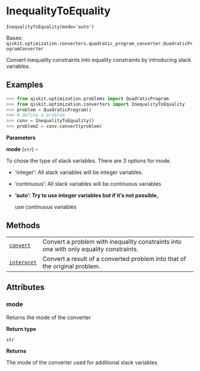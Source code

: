 # InequalityToEquality

<span id="undefined" />

`InequalityToEquality(mode='auto')`

Bases: `qiskit.optimization.converters.quadratic_program_converter.QuadraticProgramConverter`

Convert inequality constraints into equality constraints by introducing slack variables.

## Examples

```python
>>> from qiskit.optimization.problems import QuadraticProgram
>>> from qiskit.optimization.converters import InequalityToEquality
>>> problem = QuadraticProgram()
>>> # define a problem
>>> conv = InequalityToEquality()
>>> problem2 = conv.convert(problem)
```

**Parameters**

**mode** (`str`) –

To chose the type of slack variables. There are 3 options for mode.

*   ’integer’: All slack variables will be integer variables.

*   ’continuous’: All slack variables will be continuous variables

*   **’auto’: Try to use integer variables but if it’s not possible,**

    use continuous variables

## Methods

|                                                                                                                                                                                                            |                                                                                        |
| ---------------------------------------------------------------------------------------------------------------------------------------------------------------------------------------------------------- | -------------------------------------------------------------------------------------- |
| [`convert`](qiskit.optimization.converters.InequalityToEquality.convert#qiskit.optimization.converters.InequalityToEquality.convert "qiskit.optimization.converters.InequalityToEquality.convert")         | Convert a problem with inequality constraints into one with only equality constraints. |
| [`interpret`](qiskit.optimization.converters.InequalityToEquality.interpret#qiskit.optimization.converters.InequalityToEquality.interpret "qiskit.optimization.converters.InequalityToEquality.interpret") | Convert a result of a converted problem into that of the original problem.             |

## Attributes

<span id="undefined" />

### mode

Returns the mode of the converter

**Return type**

`str`

**Returns**

The mode of the converter used for additional slack variables

